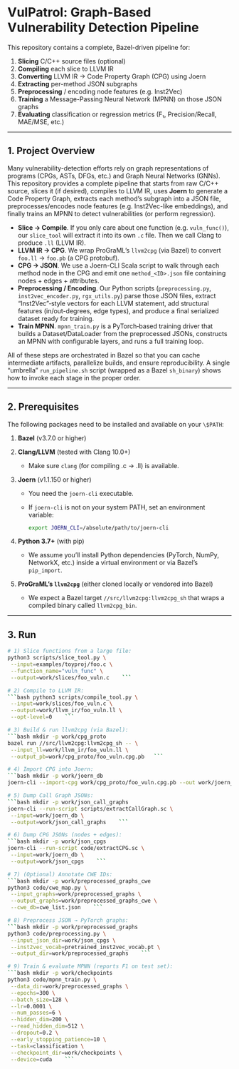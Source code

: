 # VulPatrol: Graph-Based Vulnerability Detection Pipeline

This repository contains a complete, Bazel-driven pipeline for:
1. **Slicing** C/C++ source files (optional)  
2. **Compiling** each slice to LLVM IR  
3. **Converting** LLVM IR → Code Property Graph (CPG) using Joern  
4. **Extracting** per-method JSON subgraphs  
5. **Preprocessing** / encoding node features (e.g. Inst2Vec)  
6. **Training** a Message-Passing Neural Network (MPNN) on those JSON graphs  
7. **Evaluating** classification or regression metrics (F₁, Precision/Recall, MAE/MSE, etc.)

---

## 1. Project Overview

Many vulnerability-detection efforts rely on graph representations of programs (CPGs, ASTs, DFGs, etc.) and Graph Neural Networks (GNNs). This repository provides a complete pipeline that starts from raw C/C++ source, slices it (if desired), compiles to LLVM IR, uses **Joern** to generate a Code Property Graph, extracts each method’s subgraph into a JSON file, preprocesses/encodes node features (e.g. Inst2Vec-like embeddings), and finally trains an MPNN to detect vulnerabilities (or perform regression).  

- **Slice → Compile**. If you only care about one function (e.g. `vuln_func()`), our `slice_tool` will extract it into its own `.c` file. Then we call Clang to produce `.ll` (LLVM IR).  
- **LLVM IR → CPG**. We wrap ProGraML’s `llvm2cpg` (via Bazel) to convert `foo.ll` → `foo.pb` (a CPG protobuf).  
- **CPG → JSON**. We use a Joern-CLI Scala script to walk through each method node in the CPG and emit one `method_<ID>.json` file containing nodes + edges + attributes.  
- **Preprocessing / Encoding**. Our Python scripts (`preprocessing.py`, `inst2vec_encoder.py`, `rgx_utils.py`) parse those JSON files, extract “Inst2Vec”‐style vectors for each LLVM statement, add structural features (in/out-degrees, edge types), and produce a final serialized dataset ready for training.  
- **Train MPNN**. `mpnn_train.py` is a PyTorch‐based training driver that builds a Dataset/DataLoader from the preprocessed JSONs, constructs an MPNN with configurable layers, and runs a full training loop.  

All of these steps are orchestrated in Bazel so that you can cache intermediate artifacts, parallelize builds, and ensure reproducibility. A single “umbrella” `run_pipeline.sh` script (wrapped as a Bazel `sh_binary`) shows how to invoke each stage in the proper order.

---

## 2. Prerequisites

The following packages need to be installed and available on your `\$PATH`:

1. **Bazel** (v3.7.0 or higher)  
2. **Clang/LLVM** (tested with Clang 10.0+)  
   - Make sure `clang` (for compiling .c → .ll) is available.  
3. **Joern** (v1.1.150 or higher)  
   - You need the `joern-cli` executable.  
   - If `joern-cli` is not on your system PATH, set an environment variable:  

      ```bash
     export JOERN_CLI=/absolute/path/to/joern-cli
     ```
      
4. **Python 3.7+** (with pip)  
   - We assume you’ll install Python dependencies (PyTorch, NumPy, NetworkX, etc.) inside a virtual environment or via Bazel’s `pip_import`.  
5. **ProGraML’s `llvm2cpg`** (either cloned locally or vendored into Bazel)  
   - We expect a Bazel target `//src/llvm2cpg:llvm2cpg_sh` that wraps a compiled binary called `llvm2cpg_bin`.

---


## 3. Run
 ```bash
# 1) Slice functions from a large file:
 python3 scripts/slice_tool.py \
  --input=examples/toyproj/foo.c \
  --function_name="vuln_func" \
  --output=work/slices/foo_vuln.c    ```

# 2) Compile to LLVM IR:
 ```bash python3 scripts/compile_tool.py \
  --input=work/slices/foo_vuln.c \
  --output=work/llvm_ir/foo_vuln.ll \
  --opt-level=0    ```

# 3) Build & run llvm2cpg (via Bazel):
 ```bash mkdir -p work/cpg_proto
bazel run //src/llvm2cpg:llvm2cpg_sh -- \
  --input_ll=work/llvm_ir/foo_vuln.ll \
  --output_pb=work/cpg_proto/foo_vuln.cpg.pb   ```

# 4) Import CPG into Joern:
 ```bash mkdir -p work/joern_db
joern-cli --import-cpg work/cpg_proto/foo_vuln.cpg.pb --out work/joern_db    ```

# 5) Dump Call Graph JSONs:
 ```bash mkdir -p work/json_call_graphs
joern-cli --run-script scripts/extractCallGraph.sc \
  --input=work/joern_db \
  --output=work/json_call_graphs    ```

# 6) Dump CPG JSONs (nodes + edges):
 ```bash mkdir -p work/json_cpgs
joern-cli --run-script code/extractCPG.sc \
  --input=work/joern_db \
  --output=work/json_cpgs    ```

# 7) (Optional) Annotate CWE IDs:
 ```bash mkdir -p work/preprocessed_graphs_cwe
python3 code/cwe_map.py \
  --input_graphs=work/preprocessed_graphs \
  --output_graphs=work/preprocessed_graphs_cwe \
  --cwe_db=cwe_list.json    ```

# 8) Preprocess JSON → PyTorch graphs:
 ```bash mkdir -p work/preprocessed_graphs
python3 code/preprocessing.py \
  --input_json_dir=work/json_cpgs \
  --inst2vec_vocab=pretrained_inst2vec_vocab.pt \
  --output_dir=work/preprocessed_graphs    ```

# 9) Train & evaluate MPNN (reports F1 on test set):
 ```bash mkdir -p work/checkpoints
python3 code/mpnn_train.py \
  --data_dir=work/preprocessed_graphs \
  --epochs=300 \
  --batch_size=128 \
  --lr=0.0001 \
  --num_passes=6 \
  --hidden_dim=200 \
  --read_hidden_dim=512 \
  --dropout=0.2 \
  --early_stopping_patience=10 \
  --task=classification \
  --checkpoint_dir=work/checkpoints \
  --device=cuda    ```
